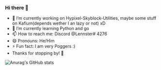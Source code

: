 ### Hi there 👋



- 🔭 I’m currently working on Hypixel-Skyblock-Utilities, maybe some stuff on Kafium(depends wether I an lazy or not) xD
- 🌱 I’m currently learning Python and go   
- 📫 How to reach me: Discord @Lennster# 4276  
- 😄 Pronouns: He/Him  
- ⚡ Fun fact: I am very Poggers :)  
- Thanks for stopping by! 👋

![Anurag's GitHub stats](https://github-readme-stats.vercel.app/api?username=Lennster1&show_icons=true&theme=radical)
